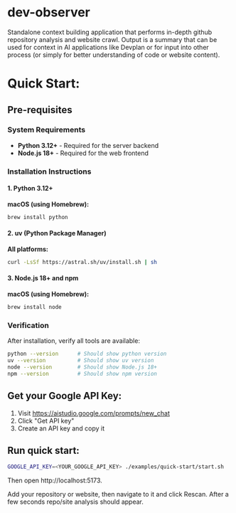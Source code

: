 # dev-observer
Standalone context building application that performs in-depth 
github repository analysis and website crawl. Output is a summary 
that can be used for context in AI applications like Devplan or 
for input into other process (or simply for better understanding of 
code or website content).

# Quick Start:

## Pre-requisites

### System Requirements
- **Python 3.12+** - Required for the server backend
- **Node.js 18+** - Required for the web frontend

### Installation Instructions

#### 1. Python 3.12+
**macOS (using Homebrew):**
```bash
brew install python
```

#### 2. uv (Python Package Manager)
**All platforms:**
```bash
curl -LsSf https://astral.sh/uv/install.sh | sh
```

#### 3. Node.js 18+ and npm
**macOS (using Homebrew):**
```bash
brew install node
```

### Verification
After installation, verify all tools are available:
```bash
python --version      # Should show python version
uv --version          # Should show uv version
node --version        # Should show Node.js 18+
npm --version         # Should show npm version
```

## Get your Google API Key:
1. Visit https://aistudio.google.com/prompts/new_chat
2. Click "Get API key"
3. Create an API key and copy it

## Run quick start:

```bash
GOOGLE_API_KEY=<YOUR_GOOGLE_API_KEY> ./examples/quick-start/start.sh
```

Then open http://localhost:5173.

Add your repository or website, then navigate to it and click Rescan. After
a few seconds repo/site analysis should appear.
